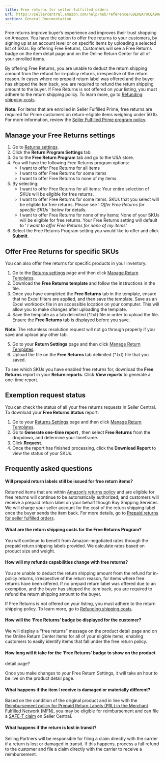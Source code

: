```yaml
---
title: Free returns for seller-fulfilled orders
url: https://sellercentral.amazon.com/help/hub/reference/G8EKQAPUCQA9RAP8
section: General Documentation
---
```


Free returns improve buyer’s experience and improves their trust shopping on
Amazon. You have the option to offer free returns to your customers, by
signing up at an account level or on specific items by uploading a selected
list of SKUs. By offering Free Returns, Customers will see a Free Returns
badge on the item detail page and on the Online Return Center for all of your
enrolled items.

By offering Free Returns, you are unable to deduct the return shipping amount
from the refund for in-policy returns, irrespective of the return reason. In
cases where no prepaid return label was offered and the buyer has shipped the
item back, you are required to refund the return shipping amount to the buyer.
If Free Returns is not offered on your listing, you must adhere to the return
shipping policy. To learn more, go to [Refunding shipping
costs](/gp/help/G202175040).

**Note:** For items that are enrolled in Seller Fulfilled Prime, free returns
are required for Prime customers on return-eligible items weighing under 50
lb. For more information, review the [Seller Fulfilled Prime program
policy](/gp/help/G201812300).

## Manage your Free Returns settings

  

  1. Go to [Returns settings](/gp/returns/settings/ref=xx_myr_dnav_xx).
  2. Click the **Return Program Settings** tab.
  3. Go to the **Free Return Program** tab and go to the USA store.
  4. You will have the following Free Returns program options: 
     * I want to offer Free Returns for all items
     * I want to offer Free Returns for some items
     * I want to offer Free Returns to none of my items
  5. By selecting:
     * I want to offer Free Returns for all items: Your entire selection of SKUs will be eligible for free returns.
     * I want to offer Free Returns for some items: SKUs that you select will be eligible for free returns. Please see ‘ _Offer Free Returns for specific SKUs_ ’ below for details.
     * I want to offer Free Returns for none of my items: None of your SKUs will be eligible for free returns. Your Free Returns setting will default to ‘ _I want to offer Free Returns for none of my items’._
  6. Select the Free Returns Program setting you would like to offer and click **Submit**.

## Offer Free Returns for specific SKUs

You can also offer free returns for specific products in your inventory.

  

  1. Go to the [Returns settings](/gp/returns/settings/ref=xx_myr_dnav_xx) page and then click [Manage Return Templates](/returns/attribute-overrides).
  2. Download the **Free Returns template** and follow the instructions in the file.
  3. Once you have completed the **Free Returns** tab in the template, ensure that no Excel filters are applied, and then save the template. Save as an Excel workbook file in an accessible location on your computer. This will allow you to make changes after uploading the template.
  4. Save the template as a tab delimited (*.txt) file in order to upload the file. Ensure the **Free Returns** tab is displayed before you save.

**Note:** The returnless resolution request will not go through properly if
you save and upload any other tab.

  5. Go to your **Return Settings** page and then click [Manage Return Templates](/returns/attribute-overrides).
  6. Upload the file on the **Free Returns** tab delimited (*.txt) file that you saved.

To see which SKUs you have enabled free returns for, download the **Free
Returns** report in your **Return reports**. Click **View reports** to
generate a one-time report.

## Exemption request status

You can check the status of all your free returns requests in Seller Central.
To download your **Free Returns Status** report:

  

  1. Go to your [Returns Settings](/gp/returns/settings/ref=id_xx_cont_202072200) page and then click [Manage Return Templates](/returns/attribute-overrides).
  2. Go to **Generate one-time report** , then select **Free Returns** from the dropdown, and determine your timeframe.
  3. Click **Request**.
  4. Once the report has finished processing, click the **Download Report** to view the status of your SKUs.

## Frequently asked questions

#### Will prepaid return labels still be issued for free return items?

Returned items that are within [Amazon’s returns
policy](/gp/help/customer/display.html?nodeId=15015721&language=en_US&ref=ag_home_cont_202072200)
and are eligible for free returns will continue to be automatically
authorized; and customers will receive a prepaid return label on your behalf
though Buy Shipping Services. We will charge your seller account for the cost
of the return shipping label once the buyer sends the item back. For more
details, go to [Prepaid returns for seller fulfilled
orders](/gp/help/G202072200).

#### What are the return shipping costs for the Free Returns Program?

You will continue to benefit from Amazon-negotiated rates through the prepaid
return shipping labels provided. We calculate rates based on product size and
weight.

#### How will my refunds capabilities change with free returns?

You are unable to deduct the return shipping amount from the refund for in-
policy returns, irrespective of the return reason, for items where free
returns have been offered. If no prepaid return label was offered due to an
exemption, and the buyer has shipped the item back, you are required to refund
the return shipping amount to the buyer.

If Free Returns is not offered on your listing, you must adhere to the return
shipping policy. To learn more, go to [Refunding shipping
costs](/gp/help/G202175040).

#### How will the ‘Free Returns’ badge be displayed for the customer?

We will display a “free returns” message on the product detail page and on the
Online Return Center items for all of your eligible items, enabling customers
to easily identify items that fall under the free return policy.

#### How long will it take for the ‘Free Returns’ badge to show on the product
detail page?

Once you make changes to your Free Return Settings, it will take an hour to be
live on the product detail page.

#### What happens if the item I receive is damaged or materially different?

Based on the condition of the original product and in line with the
[Reimbursement policy for Prepaid Return Labels (PRL) in the Merchant
Fulfilled Network (MFN)](/gp/help/G202175000), you may be eligible for
reimbursement and can file a [SAFE-T claim](/gp/help/G202175000) on Seller
Central.

#### What happens if the return is lost in transit?

Selling Partners will be responsible for filing a claim directly with the
carrier if a return is lost or damaged in transit. If this happens, process a
full refund to the customer and file a claim directly with the carrier to
receive a reimbursement.


